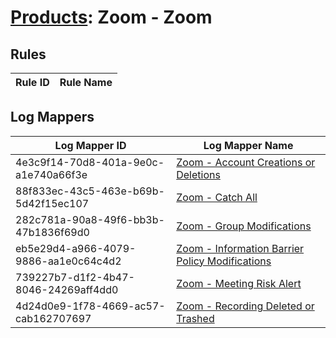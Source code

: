 # [Products](README.md): Zoom - Zoom

## Rules

|Rule ID|Rule Name|
|----|----|


## Log Mappers

|Log Mapper ID|Log Mapper Name|
|----|----|
|4e3c9f14-70d8-401a-9e0c-a1e740a66f3e|[Zoom - Account Creations or Deletions](../mappings/4e3c9f14-70d8-401a-9e0c-a1e740a66f3e.md)|
|88f833ec-43c5-463e-b69b-5d42f15ec107|[Zoom - Catch All](../mappings/88f833ec-43c5-463e-b69b-5d42f15ec107.md)|
|282c781a-90a8-49f6-bb3b-47b1836f69d0|[Zoom - Group Modifications](../mappings/282c781a-90a8-49f6-bb3b-47b1836f69d0.md)|
|eb5e29d4-a966-4079-9886-aa1e0c64c4d2|[Zoom - Information Barrier Policy Modifications](../mappings/eb5e29d4-a966-4079-9886-aa1e0c64c4d2.md)|
|739227b7-d1f2-4b47-8046-24269aff4dd0|[Zoom - Meeting Risk Alert](../mappings/739227b7-d1f2-4b47-8046-24269aff4dd0.md)|
|4d24d0e9-1f78-4669-ac57-cab162707697|[Zoom - Recording Deleted or Trashed](../mappings/4d24d0e9-1f78-4669-ac57-cab162707697.md)|


